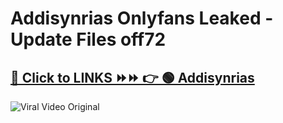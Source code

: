 
 # Addisynrias Onlyfans Leaked - Update Files off72

## <h2><a href="https://clipsfans.com/Addisynrias&ref=git">🔗 Click to LINKS ⏩⏩ 👉 🟢 Addisynrias </a></h2>

<a href="https://clipsfans.com/Addisynrias&ref=git" rel="nofollow" data-target="animated-image.originalLink"><img src="https://i.ibb.co.com/xMMVF88/686577567.gif" alt="Viral Video Original" style="max-width: 100%; display: inline-block;" data-target="animated-image.originalImage"></a>

